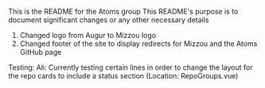 This is the README for the Atoms group
This README's purpose is to document significant changes or any other necessary details

1. Changed logo from Augur to Mizzou logo
2. Changed footer of the site to display redirects for Mizzou and the Atoms GitHub page

Testing:
Ali: Currently testing certain lines in order to 
	change the layout for the repo cards to include a status section
	(Location: RepoGroups.vue)

